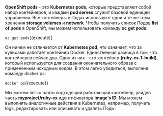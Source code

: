 **OpenShift pods** - это **Kubernetes pods**, которые представляют собой набор контейнеров, и каждый **pod serves** служит базовой единицей управления. 
Все контейнеры в Подах используют одни и те же тома хранения **storage volumes** и **network**. 
Чтобы получить список Подов **list of pods** в OpenShift, мы можем использовать команду **oc get pods**:

`oc get pods`{{execute}}

Он ничем не отличается от **Kubernetes pod**, что означает, что за кулисами работает контейнер Docker. 
Единственная разница в том, что контейнеров сейчас два. 
Один из них - это контейнер **(ruby-ex-1-build)**, который используется для создания окончательного образа с примененным исходным кодом. 
В этом легко убедиться, выполнив команду docker ps:

`docker ps`{{execute}}

Мы можем легко найти подходящий работающий контейнер, увидев часть **myproject/ruby-ex** идентификатора **image's ID**. 
Мы можем выполнять аналогичные действия в Kubernetes, например, получать logs, редактировать или описывать и удалять Поды.